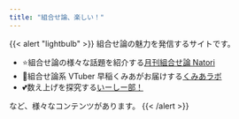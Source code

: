 ```yaml
---
title: "組合せ論、楽しい！"
---
```


{{< alert "lightbulb" >}}
組合せ論の魅力を発信するサイトです。

- ⭐組合せ論の様々な話題を紹介する[月刊組合せ論 Natori](./natori/)
- 🔢組合せ論系 VTuber 早稲くみあがお届けする[くみあラボ](./kumialab/)
- 💕数え上げを探究する[いーしー部！](./ec/)

など、様々なコンテンツがあります。
{{< /alert >}}